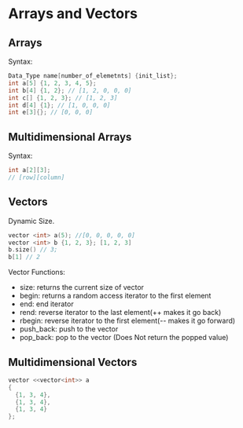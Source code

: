 # Arrays and Vectors

## Arrays

Syntax:

```c++
Data_Type name[number_of_elemetnts] {init_list};
int a[5] {1, 2, 3, 4, 5};
int b[4] {1, 2}; // [1, 2, 0, 0, 0]
int c[] {1, 2, 3}; // [1, 2, 3]
int d[4] {1}; // [1, 0, 0, 0]
int e[3]{}; // [0, 0, 0]
```

## Multidimensional Arrays

Syntax:

```c++
int a[2][3];
// [row][column]
```

## Vectors

Dynamic Size.

```c++
vector <int> a(5); //[0, 0, 0, 0, 0]
vector <int> b {1, 2, 3}; [1, 2, 3]
b.size() // 3;
b[1] // 2
```

Vector Functions:

- size: returns the current size of vector
- begin: returns a random access iterator to the first element
- end: end iterator
- rend: reverse iterator to the last element(++ makes it go back)
- rbegin: reverse iterator to the first element(-- makes it go forward)
- push_back: push to the vector
- pop_back: pop to the vector (Does Not return the popped value)

## Multidimensional Vectors

```c++
vector <<vector<int>> a
{
  {1, 3, 4},
  {1, 3, 4},
  {1, 3, 4}
};
```
